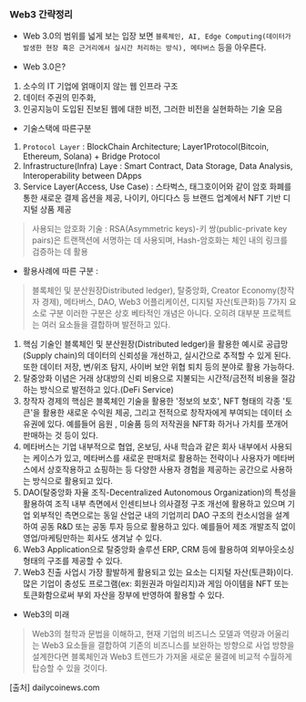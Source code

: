 ### Web3 간략정리

- Web 3.0의 범위를 넓게 보는 입장 보면 `블록체인, AI, Edge Computing(데이터가 발생한 현장 혹은 근거리에서 실시간 처리하는 방식), 메타버스` 등을 아우른다.

- Web 3.0은?
1. 소수의 IT 기업에 얽매이지 않는 웹 인프라 구조
2. 데이터 주권의 민주화, 
3. 인공지능이 도입된 진보된 웹에 대한 비전, 그러한 비전을 실현화하는 기술 모음

- 기술스택에 따른구분
1. `Protocol Layer` : BlockChain Architecture; Layer1Protocol(Bitcoin, Ethereum, Solana)  + Bridge Protocol
2. Infrastructure(Infra) Laye : Smart Contract, Data Storage, Data Analysis, Interoperability between DApps
3. Service Layer(Access, Use Case) : 스타벅스, 태그호이어와 같이 암호 화폐를 통한 새로운 결제 옵션을 제공, 나이키, 아디다스 등 브랜드 업계에서 NFT 기반 디지털 상품 제공
> 사용되는 암호화 기술 : RSA(Asymmetric keys)-키 쌍(public-private key pairs)은 트랜잭션에 서명하는 데 사용되며, Hash-암호화는 체인 내의 링크를 검증하는 데 활용


- 활용사례에 따른 구분 : 
>블록체인 및 분산원장Distributed ledger), 탈중앙화,  Creator Economy(창작자 경제), 메타버스, DAO, Web3 어플리케이션, 디지털 자산(토큰화)등 7가지 요소로 구분 이러한 구분은 상호 베타적인 개념은 아니다. 오히려 대부분 프로젝트는 여러 요소들을 결합하며 발전하고 있다. 
1. 핵심 기술인 블록체인 및 분산원장(Distributed ledger)을 활용한 예시로 공급망(Supply chain)의 데이터의 신뢰성을 개선하고, 실시간으로 추적할 수 있게 된다. 또한 데이터 저장, 변/위조 탐지, 사이버 보안 위협 퇴치 등의 분야로 활용 가능하다.
2. 탈중앙화 이념은 거래 상대방의 신뢰 비용으로 지불되는 시간적/금전적 비용을 절감하는 방식으로 발전하고 있다.(DeFi Service) 
3. 창작자 경제의 핵심은 블록체인 기술을 활용한 '정보의 보호', NFT 형태의 각종 '토큰'을 활용한 새로운 수익원 제공, 그리고 전적으로 창작자에게 부여되는 데이터 소유권에 있다. 예를들어 음원
, 미술품 등의 저작권을 NFT화 하거나 가치를 쪼개어 판매하는 것 등이 있다.
4. 메타버스는 기업 내부적으로 협업, 온보딩, 사내 학습과 같은 회사 내부에서 사용되는 케이스가 있고, 메타버스를 새로운 판매처로 활용하는 전략이나 사용자가 메타버스에서 상호작용하고 쇼핑하는 등 다양한 사용자 경험을 제공하는 공간으로 사용하는 방식으로 활용되고 있다.
5. DAO(탈중앙화 자율 조직-Decentralized Autonomous Organization)의 특성을 활용하여 조직 내부 측면에서 인센티브나 의사결정 구조 개선에 활용하고 있으며 기업 외부적인 측면으로는 동일 산업군 내의 기업끼리 DAO 구조의 컨소시엄을 설계하여 공동 R&D 또는 공동 투자 등으로 활용하고 있다. 예를들어 제조 개발조직 없이 영업/마케팅만하는 회사도 생겨날 수 있다.
6. Web3 Application으로 탈중앙화 솔루션 ERP, CRM 등에 활용하여 외부아웃소싱 형태의 구조를 제공할 수 있다. 
7. Web3 진출 사업시 가장 활발하게 활용되고 있는 요소는 디지털 자산(토큰화)이다. 많은 기업이 충성도 프로그램(ex: 회원권과 마일리지)과 게임 아이템을 NFT 또는 토큰화함으로써 부외 자산을 장부에 반영하여 활용할 수 있다.

- Web3의 미래
>Web3의 철학과 문법을 이해하고, 현재 기업의 비즈니스 모델과 역량과 어울리는 Web3 요소들을 결합하여 기존의 비즈니스를 보완하는 방향으로 사업 방향을 설계한다면 블록체인과 Web3 트렌드가 가져올 새로운 물결에 비교적 수월하게 탑승할 수 있을 것이다.

[출처] dailycoinews.com